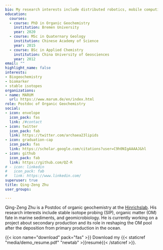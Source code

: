```yaml
---
bio: My research interests include distributed robotics, mobile computing and programmable matter.
education:
  courses:
  - course: PhD in Organic Geochemistry
    institution: Bremen University
    year: 2020
  - course: MSc in Quaternary Geology
    institution: Chinese Academy of Science
    year: 2015
  - course: BSc in Applied Chemistry
    institution: China University of Geosciences
    year: 2012
email: ""
highlight_name: false
interests:
- Biogeochemistry
- biomarker
- stable isotopes
organizations:
- name: MARUM
  url: https://www.marum.de/en/index.html
role: Postdoc of Organic Geochemistry
social:
- icon: envelope
  icon_pack: fas
  link: /#contact
- icon: twitter
  icon_pack: fab
  link: https://twitter.com/archaea23lipids
- icon: graduation-cap
  icon_pack: fas
  link: https://scholar.google.com/citations?user=C9h0NIgAAAAJ&hl
- icon: github
  icon_pack: fab
  link: https://github.com/QZ-R
# - icon: linkedin
#   icon_pack: fab
#   link: https://www.linkedin.com/
superuser: true
title: Qing-Zeng Zhu
user_groups:

---
```


Qing-Zeng Zhu is a Postdoc of organic geochemistry at the [Hinrichslab](https://www.marum.de/en/about-us/HinrichsLab-Home.html). His research interests include stable isotope probing (SIP), organic matter (OM) fate in marine sediments, and geomicrobiology. He is currently working on a project about secondary production and its role in reshaping the OM pool after the deposition from primary production in the ocean.


{{< icon name="download" pack="fas" >}} Download my {{< staticref "media/demo_resume.pdf" "newtab" >}}resumé{{< /staticref >}}.
